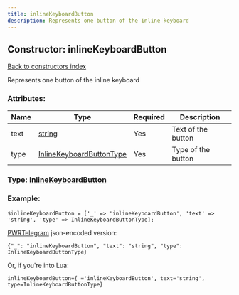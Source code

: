 ```yaml
---
title: inlineKeyboardButton
description: Represents one button of the inline keyboard
---
```

## Constructor: inlineKeyboardButton  
[Back to constructors index](index.md)



Represents one button of the inline keyboard

### Attributes:

| Name     |    Type       | Required | Description |
|----------|---------------|----------|-------------|
|text|[string](../types/string.md) | Yes|Text of the button|
|type|[InlineKeyboardButtonType](../types/InlineKeyboardButtonType.md) | Yes|Type of the button|



### Type: [InlineKeyboardButton](../types/InlineKeyboardButton.md)


### Example:

```
$inlineKeyboardButton = ['_' => 'inlineKeyboardButton', 'text' => 'string', 'type' => InlineKeyboardButtonType];
```  

[PWRTelegram](https://pwrtelegram.xyz) json-encoded version:

```
{"_": "inlineKeyboardButton", "text": "string", "type": InlineKeyboardButtonType}
```


Or, if you're into Lua:  


```
inlineKeyboardButton={_='inlineKeyboardButton', text='string', type=InlineKeyboardButtonType}

```


